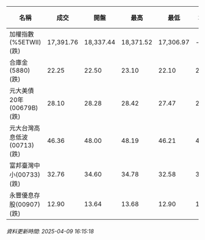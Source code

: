 | 名稱 | 成交 | 開盤 | 最高 | 最低 | 均價 | 成交金額(億) | 昨收 | 漲跌幅 | 漲跌 | 總量 | 昨量 | 振幅 |
| -------- | -------- | -------- | -------- |-------- | -------- | -------- |-------- |-------- |-------- | -------- | -------- |-------- |
|加權指數(%5ETWII) (跌)|17,391.76|18,337.44|18,371.52|17,306.97|-|5,675.44|18,459.95|5.79%|1068.19|12,435,054|0|5.77%|
|合庫金(5880) (跌)|22.25|22.50|23.10|22.10|22.55|5.50|22.90|2.84%|0.65|24,382|27,816|4.37%|
|元大美債20年(00679B) (跌)|28.10|28.28|28.42|27.47|28.11|110.21|29.33|4.19%|1.23|392,075|129,930|3.24%|
|元大台灣高息低波(00713) (跌)|46.36|48.00|48.19|46.21|47.28|22.60|48.15|3.72%|1.79|47,790|73,548|4.11%|
|富邦臺灣中小(00733) (跌)|32.76|34.60|34.78|32.58|33.42|2.10|35.94|8.85%|3.18|6,275|7,644|6.12%|
|永豐優息存股(00907) (跌)|12.90|13.64|13.68|12.90|13.27|0.685|13.71|5.91%|0.81|5,163|12,219|5.69%|
###### 資料更新時間: 2025-04-09 16:15:18